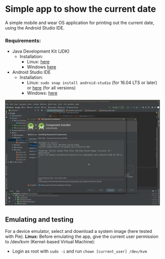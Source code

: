 # Simple app to show the current date 
A simple mobile and wear OS application for printing out the current date, using the Android Studio IDE.
### Requirements:
- Java Development Kit (JDK)
	 - Installation: 
		 - Linux: [here](https://openjdk.java.net/install/)
		 - Windows [here](https://www.oracle.com/technetwork/java/javase/downloads/jdk8-downloads-2133151.html)
- Android Studio IDE
	- Installation: 
		- Linux: ```sudo snap install android-studio``` (for 16.04 LTS or later) or [here](https://developer.android.com/studio/#downloads) (for all versions)
		- Windows: [here](https://developer.android.com/studio/#downloads)

![At the beggining remember to choose the targeted devices between mobile or watch for each app, as their front-end implementations differ](Selection_027.png)

## Emulating and testing

For a device emulator, select and download a system image (here tested with Pie).
**Linux:** Before emulating the app, give the current user permission to /dev/kvm (Kernel-based Virtual Machine):
- Login as root with ```sudo -i``` and run ```chown [current_user] /dev/kvm```

